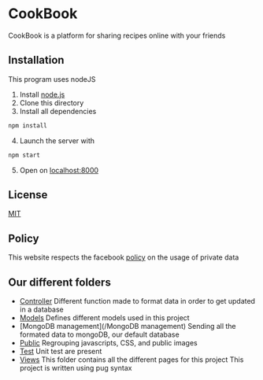 # CookBook
 CookBook is a platform for sharing recipes online with your friends

## Installation
This program uses nodeJS
1. Install [node.js](https://nodejs.org/en/download/)
2. Clone this directory
3. Install all dependencies
```bash
npm install
```
4. Launch the server with 
```bash
npm start
```
5. Open on [localhost:8000](http://localhost:8000)

## License
[MIT](https://choosealicense.com/licenses/mit/)

## Policy
This website respects the facebook [policy](/policy.html) on the usage of private data

## Our different folders

- [Controller](/Controller)
Different function made to format data in order to get updated in a database
- [Models](/Models)
Defines different models used in this project
- [MongoDB management](/MongoDB management)
Sending all the formated data to mongoDB, our default database
- [Public](/public)
Regrouping javascripts, CSS, and public images
- [Test](/test)
Unit test are present 
- [Views](/views)
This folder contains all the different pages for this project
This project is written using pug syntax

